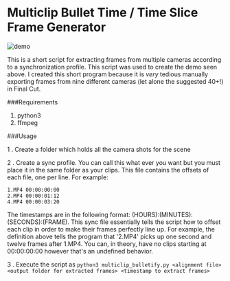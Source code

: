 # Multiclip Bullet Time / Time Slice Frame Generator

![demo](demo.gif)

This is a short script for extracting frames from multiple cameras according to a synchronization profile. This script was used to create the demo seen above. I created this short program because it is *very* tedious manually exporting frames from nine different cameras (let alone the suggested 40+!) in Final Cut.

###Requirements

1. python3
2. ffmpeg

###Usage

1 . Create a folder which holds all the camera shots for the scene

2 . Create a sync profile. You can call this what ever you want but you must place it in the same folder as your clips. This file contains the offsets of each file, one per line. For example:

```
1.MP4 00:00:00:00
2.MP4 00:00:01:12
4.MP4 00:00:03:20 
```

The timestamps are in the following format: (HOURS):(MINUTES):(SECONDS):(FRAME). This sync file essentially tells the script how to offset each clip in order to make their frames perfectly line up. For example, the definition above tells the program that '2.MP4' picks up one second and twelve frames after 1.MP4. You can, in theory, have no clips starting at 00:00:00:00 however that's an undefined behavior.  

3 . Execute the script as `python3 multiclip_bulletify.py <alignment file> <output folder for extracted frames> <timestamp to extract frames>`